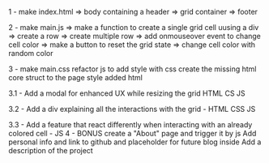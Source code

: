 1 - make index.html
    => body containing a header
    => grid container
    => footer


2 - make main.js
    => make a function to create a single grid cell uusing a div
    => create a row
    => create multiple row
    => add onmouseover event to change cell color
    => make a button to reset the grid state
    => change cell color with random color
    



3 - make main.css
    refactor js to add style with css 
    create the missing html core struct to the page
    style added html

3.1 - Add a modal for enhanced UX while resizing the grid HTML CS JS

3.2 - Add a div explaining all the interactions with the grid - HTML CSS JS

3.3 - Add a feature that react differently when interacting with an already colored cell - JS
4 - BONUS
    create a "About" page and trigger it by js
    Add personal info and link to github and placeholder for future blog inside
    Add a description of the project 

